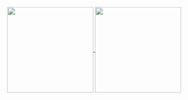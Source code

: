 <a href="https://github.com/anuraghazra/github-readme-stats">
  <img height=200 align="center" src="[https://github-readme-stats.vercel.app/api?username=anuraghazra](https://github-readme-stats-eyvx6cv2i-nicolasallards-projects.vercel.app/api?username=NicolasAllard&show_icons=true&theme=monokai)" />
</a>
<a href="https://github.com/anuraghazra/convoychat">
  <img height=200 align="center" src="https://github-readme-stats.vercel.app/api?username=anuraghazra](https://github-readme-stats-eyvx6cv2i-nicolasallards-projects.vercel.app/api?username=NicolasAllard&show_icons=true&theme=monokai&card_width=320" />
</a>
